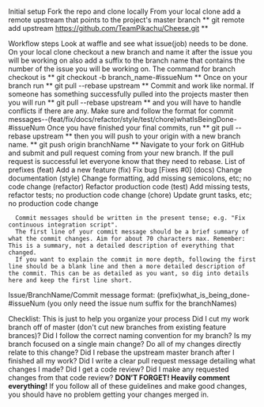 Initial setup
Fork the repo and clone locally
From your local clone add a remote upstream that points to the project's master branch
** git remote add upstream https://github.com/TeamPikachu/Cheese.git **

Workflow steps
Look at waffle and see what issue(job) needs to be done.
On your local clone checkout a new branch and name it after the issue you will be working on also add a suffix to the branch name that contains the number of the issue you will be working on. The command for branch checkout is ** git checkout -b branch_name-#issueNum **
Once on your branch run **  git pull --rebase upstream   **
Commit and work like normal. If someone has something successfully pulled into the projects master then you will run ** git pull --rebase upstream  ** and you will have to handle conflicts if there are any. Make sure and follow the format for commit messages--(feat/fix/docs/refactor/style/test/chore)whatIsBeingDone-#issueNum
Once you have finished your final commits, run ** git pull --rebase upstream **  then  you will push to your origin with a new branch name. **  git push origin branchName  **
Navigate to your fork on GitHub and submit and pull request coming from your new branch.
If the pull request is successful let everyone know that they need to rebase.
List of prefixes
      (feat) Add a new feature
      (fix) Fix bug [Fixes #0]
      (docs) Change documentation
      (style) Change formatting, add missing semicolons, etc; no code change
      (refactor) Refactor production code
      (test) Add missing tests, refactor tests; no production code change
      (chore) Update grunt tasks, etc; no production code change
      
      Commit messages should be written in the present tense; e.g. "Fix continuous integration script".
      The first line of your commit message should be a brief summary of what the commit changes. Aim for about 70 characters max. Remember: This is a summary, not a detailed description of everything that changed.
      If you want to explain the commit in more depth, following the first line should be a blank line and then a more detailed description of the commit. This can be as detailed as you want, so dig into details here and keep the first line short.




Issue/BranchName/Commit message format:
(prefix)what_is_being_done-#issueNum (you only need the issue num suffix for the branchNames)

Checklist:
This is just to help you organize your process
 Did I cut my work branch off of master (don't cut new branches from existing feature brances)?
 Did I follow the correct naming convention for my branch?
 Is my branch focused on a single main change?
 Do all of my changes directly relate to this change?
 Did I rebase the upstream master branch after I finished all my work?
 Did I write a clear pull request message detailing what changes I made?
 Did I get a code review?
 Did I make any requested changes from that code review?
**DON’T FORGET! Heavily comment everything!**
If you follow all of these guidelines and make good changes, you should have no problem getting your changes merged in.








